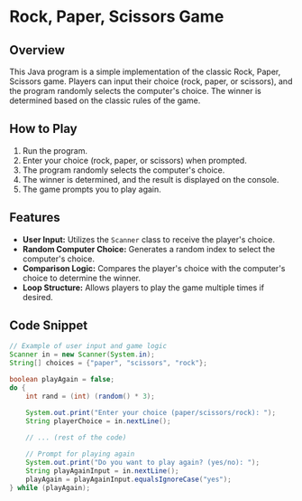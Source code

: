# Rock, Paper, Scissors Game

## Overview
This Java program is a simple implementation of the classic Rock, Paper, Scissors game. Players can input their choice (rock, paper, or scissors), and the program randomly selects the computer's choice. The winner is determined based on the classic rules of the game.

## How to Play
1. Run the program.
2. Enter your choice (rock, paper, or scissors) when prompted.
3. The program randomly selects the computer's choice.
4. The winner is determined, and the result is displayed on the console.
5. The game prompts you to play again.

## Features
- **User Input:** Utilizes the `Scanner` class to receive the player's choice.
- **Random Computer Choice:** Generates a random index to select the computer's choice.
- **Comparison Logic:** Compares the player's choice with the computer's choice to determine the winner.
- **Loop Structure:** Allows players to play the game multiple times if desired.

## Code Snippet
```java
// Example of user input and game logic
Scanner in = new Scanner(System.in);
String[] choices = {"paper", "scissors", "rock"};

boolean playAgain = false;
do {
    int rand = (int) (random() * 3);

    System.out.print("Enter your choice (paper/scissors/rock): ");
    String playerChoice = in.nextLine();
    
    // ... (rest of the code)

    // Prompt for playing again
    System.out.print("Do you want to play again? (yes/no): ");
    String playAgainInput = in.nextLine();
    playAgain = playAgainInput.equalsIgnoreCase("yes");
} while (playAgain);
